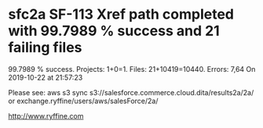 # sfc2a SF-113 Xref path completed with 99.7989 % success and 21 failing files

99.7989 % success. Projects: 1+0=1.  Files: 21+10419=10440. Errors: 7,64  On 2019-10-22 at 21:57:23



Please see: aws s3 sync s3://salesforce.commerce.cloud.dita/results2a/2a/ or exchange.ryffine/users/aws/salesForce/2a/

http://www.ryffine.com
